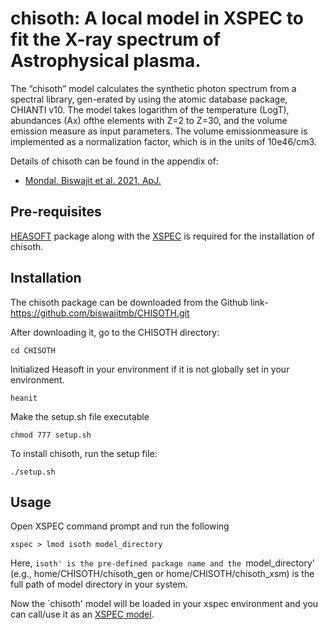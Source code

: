 # chisoth: A local model in XSPEC to fit the X-ray spectrum of Astrophysical plasma.

The  “chisoth”  model  calculates  the synthetic photon spectrum from a spectral library, gen-erated by using the atomic database package, CHIANTI v10. The model takes logarithm of the temperature (LogT), abundances (Ax) ofthe elements with Z=2 to Z=30, and the volume emission measure as input parameters. The volume emissionmeasure is implemented as a normalization factor, which is in the units of 10e46/cm3. 

Details of chisoth can be found in the appendix of:
* [Mondal, Biswajit et al. 2021, ApJ.](https://doi.org/10.3847/1538-4357/ac14c1)

## Pre-requisites

[HEASOFT](https://heasarc.gsfc.nasa.gov/docs/software/heasoft/) package along with the [XSPEC](https://heasarc.gsfc.nasa.gov/xanadu/xspec/) is required for the installation of chisoth.

## Installation

The chisoth package can be downloaded from the Github link-
https://github.com/biswajitmb/CHISOTH.git

After downloading it, go to the CHISOTH directory:

```
cd CHISOTH
```
Initialized Heasoft in your environment if it is not globally set in
your environment.

```
heanit
```
Make the setup.sh file executable

```
chmod 777 setup.sh
```

To install chisoth, run the setup file:

```
./setup.sh
```

## Usage

Open XSPEC command prompt and run the following

```
xspec > lmod isoth model_directory
```
Here, `isoth' is the pre-defined package name and the `model_directory' (e.g., home/CHISOTH/chisoth_gen or home/CHISOTH/chisoth_xsm) is
the full path of model directory in your system.

Now the `chisoth' model will be loaded in your xspec environment and you can call/use it as an [XSPEC model](https://heasarc.gsfc.nasa.gov/xanadu/xspec/manual/node27.html).
